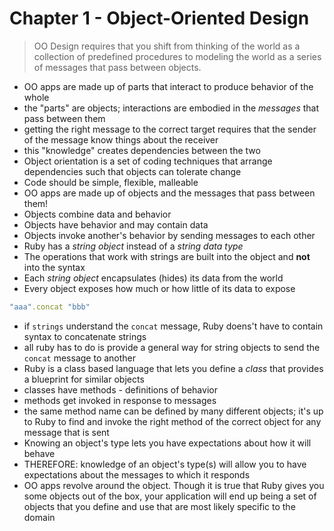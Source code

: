 # Chapter 1 - Object-Oriented Design

> OO Design requires that you shift from thinking of the world as a collection of predefined procedures to modeling the world as a series of messages that pass between objects.

* OO apps are made up of parts that interact to produce behavior of the whole
* the "parts" are objects; interactions are embodied in the *messages* that pass between them
* getting the right message to the correct target requires that the sender of the message know things about the receiver
* this "knowledge" creates dependencies between the two
* Object orientation is a set of coding techniques that arrange dependencies such that objects can tolerate change
* Code should be simple, flexible, malleable
* OO apps are made up of objects and the messages that pass between them!
* Objects combine data and behavior
* Objects have behavior and may contain data
* Objects invoke another's behavior by sending messages to each other
* Ruby has a _string object_ instead of a _string data type_ 
* The operations that work with strings are built into the object and **not** into the syntax
* Each _string object_ encapsulates (hides) its data from the world
* Every object exposes how much or how little of its data to expose


```ruby
"aaa".concat "bbb"
```

* if `strings` understand the `concat` message, Ruby doens't have to contain syntax to concatenate strings
* all ruby has to do is provide a general way for string objects to send the `concat` message to another
* Ruby is a class based language that lets you define a *class* that provides a blueprint for similar objects
* classes have methods - definitions of behavior
* methods get invoked in response to messages
* the same method name can be defined by many different objects; it's up to Ruby to find and invoke the right method of the correct object for any message that is sent
* Knowing an object's type lets you have expectations about how it will behave
* THEREFORE: knowledge of an object's type(s) will allow you to have expectations about the messages to which it responds
* OO apps revolve around the object. Though it is true that Ruby gives you some objects out of the box, your application will end up being a set of objects that you define and use that are most likely specific to the domain
